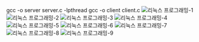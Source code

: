gcc -o server server.c -lpthread
gcc -o client client.c
![리눅스 프로그래밍-1](https://github.com/Locker-management-system/implementation/assets/128721477/47e034c2-83ec-448b-bdd9-5f54d673eebb)
![리눅스 프로그래밍-2](https://github.com/Locker-management-system/implementation/assets/128721477/69947549-2798-4d28-b41c-d040616b2e20)
![리눅스 프로그래밍-3](https://github.com/Locker-management-system/implementation/assets/128721477/6a171c43-be00-4503-a0d2-2616ef685aa5)
![리눅스 프로그래밍-4](https://github.com/Locker-management-system/implementation/assets/128721477/15ae06fe-4387-4ee1-bd48-46e9496ef152)
![리눅스 프로그래밍-5](https://github.com/Locker-management-system/implementation/assets/128721477/0defe781-7dcd-4093-9d3f-e45da1c3f8dd)
![리눅스 프로그래밍-6](https://github.com/Locker-management-system/implementation/assets/128721477/b5a341da-e935-405a-87c2-8ec8f9cb44f2)
![리눅스 프로그래밍-7](https://github.com/Locker-management-system/implementation/assets/128721477/3fd93e8c-d2f5-452d-84c2-783fe8755468)
![리눅스 프로그래밍-8](https://github.com/Locker-management-system/implementation/assets/128721477/881b972c-e296-4f74-ab9a-8d7cf303a662)
![리눅스 프로그래밍-9](https://github.com/Locker-management-system/implementation/assets/128721477/e822b791-ea91-4856-8717-f7636148243b)
